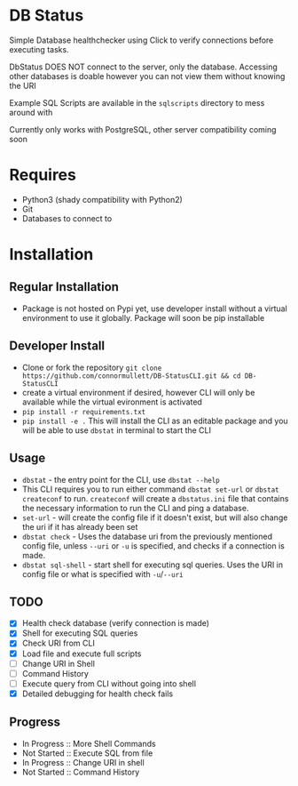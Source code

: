 
# DB Status

Simple Database healthchecker using Click to verify connections
before executing tasks.

DbStatus DOES NOT connect to the server, only the database. Accessing
other databases is doable however you can not view them without knowing the URI

Example SQL Scripts are available in the `sqlscripts` directory to mess around with

Currently only works with PostgreSQL, other server compatibility coming soon

# Requires
- Python3 (shady compatibility with Python2)
- Git
- Databases to connect to

# Installation

## Regular Installation
- Package is not hosted on Pypi yet, use developer install
  without a virtual environment to use it globally.
  Package will soon be pip installable

## Developer Install
 - Clone or fork the repository
   `git clone https://github.com/connormullett/DB-StatusCLI.git && cd DB-StatusCLI`
 - create a virtual environment if desired, however CLI will only be available
   while the virtual evironment is activated
 - `pip install -r requirements.txt` 
 - `pip install -e .`  This will install the CLI as an editable package and you
   will be able to use `dbstat` in terminal to start the CLI

## Usage
 - `dbstat` - the entry point for the CLI, use `dbstat --help`
 - This CLI requires you to run either command `dbstat set-url` or `dbstat createconf`
   to run. `createconf` will create a `dbstatus.ini` file that contains the necessary
   information to run the CLI and ping a database. 
 - `set-url` - will create the config file if it doesn't exist, but will also change the
   uri if it has already been set
 - `dbstat check` - Uses the database uri from the previously mentioned config file,
   unless `--uri` or `-u` is specified, and checks if a connection is made. 
 - `dbstat sql-shell` - start shell for executing sql queries. Uses the URI in config
   file or what is specified with `-u`/`--uri`

## TODO
- [x] Health check database (verify connection is made)
- [x] Shell for executing SQL queries
- [x] Check URI from CLI
- [x] Load file and execute full scripts
- [ ] Change URI in Shell
- [ ] Command History
- [ ] Execute query from CLI without going into shell
- [x] Detailed debugging for health check fails

## Progress
 - In Progress :: More Shell Commands
 - Not Started :: Execute SQL from file
 - In Progress :: Change URI in shell
 - Not Started :: Command History


